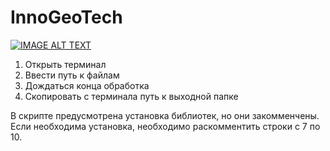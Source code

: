 # InnoGeoTech
[![IMAGE ALT TEXT](http://img.youtube.com/vi/2SjQx3PZUYA/0.jpg)](http://www.youtube.com/watch?v=2SjQx3PZUYA "Video Title")

1) Открыть терминал
2) Ввести путь к файлам
3) Дождаться конца обработка
4) Скопировать с терминала путь к выходной папке

В скрипте предусмотрена установка библиотек, но они закомменчены. Если необходима установка, необходимо раскомментить строки с 7 по 10.
